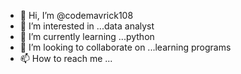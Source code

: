 - 👋 Hi, I’m @codemavrick108
- 👀 I’m interested in ...data analyst
- 🌱 I’m currently learning ...python
- 💞️ I’m looking to collaborate on ...learning programs
- 📫 How to reach me ...

<!---
codemavrick108/codemavrick108 is a ✨ special ✨ repository because its `README.md` (this file) appears on your GitHub profile.
You can click the Preview link to take a look at your changes.
--->
